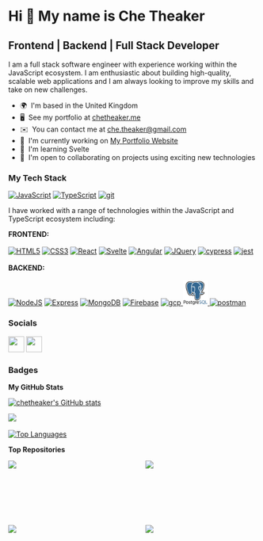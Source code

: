 Hi 👋 My name is Che Theaker
============================

Frontend | Backend | Full Stack Developer
--------------------

I am a full stack software engineer with experience working within the JavaScript ecosystem. I am enthusiastic about building high-quality, scalable web applications and I am always looking to improve my skills and take on new challenges.

*   🌍  I'm based in the United Kingdom
*   🖥️  See my portfolio at [chetheaker.me](https://chetheaker.me)
*   ✉️  You can contact me at [che.theaker@gmail.com](mailto:che.theaker@gmail.com)
*   🚀  I'm currently working on [My Portfolio Website](https://github.com/chetheaker/v1)
*   🧠  I'm learning Svelte
*   🤝  I'm open to collaborating on projects using exciting new technologies

### My Tech Stack 

<a href="https://developer.mozilla.org/en-US/docs/Web/JavaScript" target="_blank" rel="noreferrer"><img src="https://raw.githubusercontent.com/danielcranney/readme-generator/main/public/icons/skills/javascript-colored.svg" width="50" height="50" alt="JavaScript" /></a>
<a href="https://www.typescriptlang.org/" target="_blank" rel="noreferrer"><img src="https://raw.githubusercontent.com/danielcranney/readme-generator/main/public/icons/skills/typescript-colored.svg" width="50" height="50" alt="TypeScript" /></a>
<a href="https://git-scm.com/" target="_blank" rel="noreferrer"> <img src="https://www.vectorlogo.zone/logos/git-scm/git-scm-icon.svg" alt="git" width="50" height="50"/> </a>

I have worked with a range of technologies within the JavaScript and TypeScript ecosystem including:
<br />

<strong>FRONTEND: </strong>
<br />
<br />
<a href="https://developer.mozilla.org/en-US/docs/Glossary/HTML5" target="_blank" rel="noreferrer"><img src="https://raw.githubusercontent.com/danielcranney/readme-generator/main/public/icons/skills/html5-colored.svg" width="50" height="50" alt="HTML5" /></a>
<a href="https://www.w3.org/TR/CSS/#css" target="_blank" rel="noreferrer"><img src="https://raw.githubusercontent.com/danielcranney/readme-generator/main/public/icons/skills/css3-colored.svg" width="50" height="50" alt="CSS3" /></a>
<a href="https://reactjs.org/" target="_blank" rel="noreferrer"><img src="https://raw.githubusercontent.com/danielcranney/readme-generator/main/public/icons/skills/react-colored.svg" width="50" height="50" alt="React" /></a>
<a href="https://svelte.dev/" target="_blank" rel="noreferrer"><img src="https://raw.githubusercontent.com/danielcranney/readme-generator/main/public/icons/skills/svelte-colored.svg" width="50" height="50" alt="Svelte" /></a>
<a href="https://angular.io/" target="_blank" rel="noreferrer"><img src="https://raw.githubusercontent.com/danielcranney/readme-generator/main/public/icons/skills/angularjs-colored.svg" width="50" height="50" alt="Angular" /></a>
<a href="https://jquery.com/" target="_blank" rel="noreferrer"><img src="https://raw.githubusercontent.com/danielcranney/readme-generator/main/public/icons/skills/jquery-colored.svg" width="50" height="50" alt="JQuery" /></a>
<a href="https://www.cypress.io" target="_blank" rel="noreferrer"> <img src="https://raw.githubusercontent.com/simple-icons/simple-icons/6e46ec1fc23b60c8fd0d2f2ff46db82e16dbd75f/icons/cypress.svg" alt="cypress" width="50" height="50"/></a>
<a href="https://jestjs.io" target="_blank" rel="noreferrer"> <img src="https://www.vectorlogo.zone/logos/jestjsio/jestjsio-icon.svg" alt="jest" width="50" height="50"/> </a> 
<br />
<br />
<strong>BACKEND:</strong>
<br />
<br />
<a href="https://nodejs.org/en/" target="_blank" rel="noreferrer"><img src="https://raw.githubusercontent.com/danielcranney/readme-generator/main/public/icons/skills/nodejs-colored.svg" width="50" height="50" alt="NodeJS" /></a>
<a href="https://expressjs.com/" target="_blank" rel="noreferrer"><img src="https://raw.githubusercontent.com/danielcranney/readme-generator/main/public/icons/skills/express-colored-dark.svg" width="50" height="50" alt="Express" /></a>
<a href="https://www.mongodb.com/" target="_blank" rel="noreferrer"><img src="https://raw.githubusercontent.com/danielcranney/readme-generator/main/public/icons/skills/mongodb-colored.svg" width="50" height="50" alt="MongoDB" /></a>
<a href="https://firebase.google.com/" target="_blank" rel="noreferrer"><img src="https://raw.githubusercontent.com/danielcranney/readme-generator/main/public/icons/skills/firebase-colored.svg" width="50" height="50" alt="Firebase" /></a>
<a href="https://cloud.google.com" target="_blank" rel="noreferrer"> <img src="https://www.vectorlogo.zone/logos/google_cloud/google_cloud-icon.svg" alt="gcp" width="50" height="50"/> </a>
<a href="https://www.postgresql.org" target="_blank" rel="noreferrer"> <img src="https://raw.githubusercontent.com/devicons/devicon/master/icons/postgresql/postgresql-original-wordmark.svg" alt="postgresql" width="50" height="50"/> </a>
<a href="https://postman.com" target="_blank" rel="noreferrer"> <img src="https://www.vectorlogo.zone/logos/getpostman/getpostman-icon.svg" alt="postman" width="50" height="50"/></a> 
                    
### Socials

<p align="left"> <a href="https://www.github.com/chetheaker" target="_blank" rel="noreferrer"><img src="https://raw.githubusercontent.com/danielcranney/readme-generator/main/public/icons/socials/github-dark.svg" width="32" height="32" /></a> <a href="https://www.linkedin.com/in/chetheaker" target="_blank" rel="noreferrer"><img src="https://raw.githubusercontent.com/danielcranney/readme-generator/main/public/icons/socials/linkedin.svg" width="32" height="32" /></a></p>

### Badges

<b>My GitHub Stats</b>

<a href="http://www.github.com/chetheaker"><img src="https://github-readme-stats.vercel.app/api?username=chetheaker&show_icons=true&hide=issues,&count_private=true&title_color=ffffff&text_color=ffffff&icon_color=ffffff&bg_color=000000&hide_border=true&show_icons=true" alt="chetheaker's GitHub stats" /></a>

<a href="http://www.github.com/chetheaker"><img src="https://github-readme-streak-stats.herokuapp.com/?user=chetheaker&stroke=ffffff&background=000000&ring=ffffff&fire=ffffff&currStreakNum=ffffff&currStreakLabel=ffffff&sideNums=ffffff&sideLabels=ffffff&dates=ffffff&hide_border=true" /></a>

<a href="https://github.com/chetheaker" align="left"><img src="https://github-readme-stats.vercel.app/api/top-langs/?username=chetheaker&langs_count=10&title_color=ffffff&text_color=ffffff&icon_color=ffffff&bg_color=000000&hide_border=true&locale=en&custom_title=Top%20%Languages" alt="Top Languages" /></a>

<b>Top Repositories</b>

<div width="100%" align="center"><a href="https://github.com/chetheaker/tourify" align="left"><img align="left" width="45%" src="https://github-readme-stats.vercel.app/api/pin/?username=chetheaker&repo=tourify&title_color=ffffff&text_color=ffffff&icon_color=ffffff&bg_color=000000&hide_border=true&locale=en" /></a><a href="https://github.com/chetheaker/adopet" align="right"><img align="right" width="45%" src="https://github-readme-stats.vercel.app/api/pin/?username=chetheaker&repo=adopet&title_color=ffffff&text_color=ffffff&icon_color=ffffff&bg_color=000000&hide_border=true&locale=en" /></a></div><br /><br /><br /><br />

<br /><br />

<div width="100%" align="center"><a href="https://github.com/chetheaker/trinity" align="left"><img align="left" width="45%" src="https://github-readme-stats.vercel.app/api/pin/?username=chetheaker&repo=trinity&title_color=ffffff&text_color=ffffff&icon_color=ffffff&bg_color=000000&hide_border=true&locale=en" /></a><a href="https://github.com/chetheaker/v1" align="right"><img align="right" width="45%" src="https://github-readme-stats.vercel.app/api/pin/?username=chetheaker&repo=v1&title_color=ffffff&text_color=ffffff&icon_color=ffffff&bg_color=000000&hide_border=true&locale=en" /></a></div>
